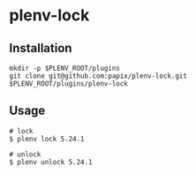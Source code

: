 # plenv-lock

## Installation

```
mkdir -p $PLENV_ROOT/plugins
git clone git@github.com:papix/plenv-lock.git $PLENV_ROOT/plugins/plenv-lock
```

## Usage

```
# lock
$ plenv lock 5.24.1

# unlock
$ plenv unlock 5.24.1
```
